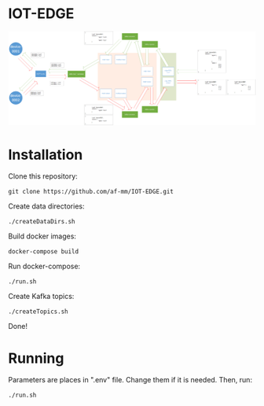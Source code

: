 # IOT-EDGE


![Description](images/1.png)


# Installation

Clone this repository:
~~~~
git clone https://github.com/af-mm/IOT-EDGE.git
~~~~

Create data directories:
~~~~
./createDataDirs.sh
~~~~

Build docker images:
~~~~
docker-compose build
~~~~

Run docker-compose:
~~~~
./run.sh
~~~~

Create Kafka topics:
~~~~
./createTopics.sh
~~~~

Done!


# Running

Parameters are places in ".env" file. Change them if it is needed.
Then, run:

~~~~
./run.sh
~~~~
